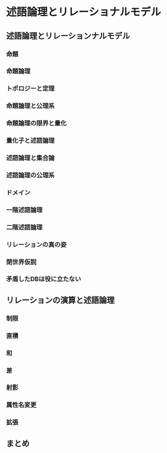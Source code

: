 # 述語論理とリレーショナルモデル

## 述語論理とリレーションナルモデル
### 命題
### 命題論理
### トポロジーと定理
### 命題論理と公理系
### 命題論理の限界と量化
### 量化子と述語論理
### 述語論理と集合論
### 述語論理の公理系
### ドメイン
### 一階述語論理
### 二階述語論理
### リレーションの真の姿
### 閉世界仮説
### 矛盾したDBは役に立たない

## リレーションの演算と述語論理
### 制限
### 直積
### 和
### 差
### 射影
### 属性名変更
### 拡張

## まとめ
